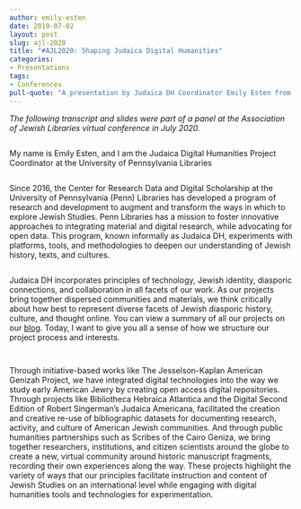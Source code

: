 ```yaml
---
author: emily-esten
date: 2019-07-02
layout: post
slug: ajl-2020
title: "#AJL2020: Shaping Judaica Digital Humanities"
categories:
- Presentations
tags:
- Conferences
pull-quote: "A presentation by Judaica DH Coordinator Emily Esten from the AJL2020 conference."
---
```


*The following transcript and slides were part of a panel at the Association of Jewish Libraries virtual conference in July 2020.*

![]()

My name is Emily Esten, and I am the Judaica Digital Humanities Project Coordinator at the University of Pennsylvania Libraries 

![]()

Since 2016, the Center for Research Data and Digital Scholarship at the University of Pennsylvania (Penn) Libraries has developed a program of research and development to augment and transform the ways in which to explore Jewish Studies. Penn Libraries has a mission to foster innovative approaches to integrating material and digital research, while advocating for open data. This program, known informally as Judaica DH, experiments with platforms, tools, and methodologies to deepen our understanding of Jewish history, texts, and cultures. 

![]()

Judaica DH incorporates principles of technology, Jewish identity, diasporic connections, and collaboration in all facets of our work. As our projects bring together dispersed communities and materials, we think critically about how best to represent diverse facets of Jewish diasporic history, culture, and thought online. You can view a summary of all our projects on our [blog](). Today, I want to give you all a sense of how we structure our project process and interests.

![]()

![]()

Through initiative-based works like The Jesselson-Kaplan American Genizah Project, we have integrated digital technologies into the way we study early American Jewry by creating open access digital repositories. Through projects like Bibliotheca Hebraica Atlantica and the Digital Second Edition of Robert Singerman’s Judaica Americana, facilitated the creation and creative re-use of bibliographic datasets for documenting research, activity, and culture of American Jewish communities. And through public humanities partnerships such as Scribes of the Cairo Geniza, we bring together researchers, institutions, and citizen scientists around the globe to create a new, virtual community around historic manuscript fragments, recording their own experiences along the way. These projects highlight the variety of ways that our principles facilitate instruction and content of Jewish Studies on an international level while engaging with digital humanities tools and technologies for experimentation. 

![]()

![]()

![]()

![]()

![]()

